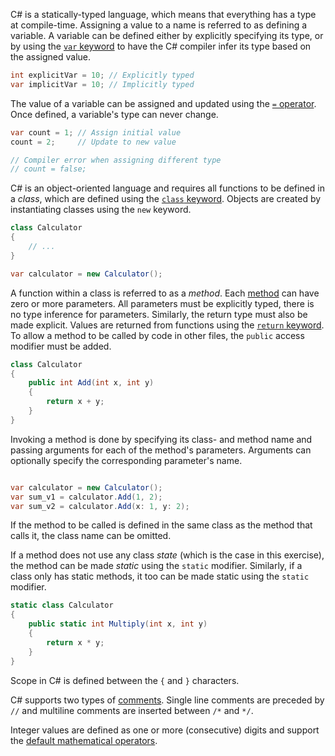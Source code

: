 C# is a statically-typed language, which means that everything has a type at compile-time. Assigning a value to a name is referred to as defining a variable. A variable can be defined either by explicitly specifying its type, or by using the [`var` keyword][var] to have the C# compiler infer its type based on the assigned value.

```csharp
int explicitVar = 10; // Explicitly typed
var implicitVar = 10; // Implicitly typed
```

The value of a variable can be assigned and updated using the [`=` operator][assignment]. Once defined, a variable's type can never change.

```csharp
var count = 1; // Assign initial value
count = 2;     // Update to new value

// Compiler error when assigning different type
// count = false;
```

C# is an object-oriented language and requires all functions to be defined in a _class_, which are defined using the [`class` keyword][classes]. Objects are created by instantiating classes using the `new` keyword.

```csharp
class Calculator
{
    // ...
}

var calculator = new Calculator();
```

A function within a class is referred to as a _method_. Each [method][methods] can have zero or more parameters. All parameters must be explicitly typed, there is no type inference for parameters. Similarly, the return type must also be made explicit. Values are returned from functions using the [`return` keyword][return]. To allow a method to be called by code in other files, the `public` access modifier must be added.

```csharp
class Calculator
{
    public int Add(int x, int y)
    {
        return x + y;
    }
}
```

Invoking a method is done by specifying its class- and method name and passing arguments for each of the method's parameters. Arguments can optionally specify the corresponding parameter's name.

```csharp

var calculator = new Calculator();
var sum_v1 = calculator.Add(1, 2);
var sum_v2 = calculator.Add(x: 1, y: 2);
```

If the method to be called is defined in the same class as the method that calls it, the class name can be omitted.

If a method does not use any class _state_ (which is the case in this exercise), the method can be made _static_ using the `static` modifier. Similarly, if a class only has static methods, it too can be made static using the `static` modifier.

```csharp
static class Calculator
{
    public static int Multiply(int x, int y)
    {
        return x * y;
    }
}
```

Scope in C# is defined between the `{` and `}` characters.

C# supports two types of [comments][comments]. Single line comments are preceded by `//` and multiline comments are inserted between `/*` and `*/`.

Integer values are defined as one or more (consecutive) digits and support the [default mathematical operators][operators].

[assignment]: https://docs.microsoft.com/en-us/dotnet/csharp/language-reference/operators/assignment-operator
[var]: https://docs.microsoft.com/en-us/dotnet/csharp/language-reference/keywords/var
[classes]: https://docs.microsoft.com/en-us/dotnet/csharp/programming-guide/classes-and-structs/classes#declaring-classes
[methods]: https://docs.microsoft.com/en-us/dotnet/csharp/methods
[return]: https://docs.microsoft.com/en-us/dotnet/csharp/language-reference/keywords/return
[operators]: https://docs.microsoft.com/en-us/dotnet/csharp/language-reference/operators/arithmetic-operators#addition-operator-
[comments]: https://www.w3schools.com/cs/cs_comments.asp
